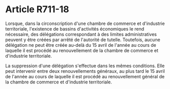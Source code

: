# Article R711-18

<p>Lorsque, dans la circonscription d'une      chambre de commerce et d'industrie territoriale, l'existence de bassins d'activités économiques le rend nécessaire, des délégations correspondant à des limites administratives peuvent y être créées par arrêté de l'autorité de tutelle. Toutefois, aucune délégation ne peut être créée au-delà du 15 avril de l'année au cours de laquelle il est procédé au renouvellement de la      chambre de commerce et d'industrie territoriale.</p><p>La  suppression d'une délégation s'effectue dans les mêmes conditions. Elle  peut intervenir entre deux renouvellements généraux, au plus tard le 15  avril de l'année au cours de laquelle il est procédé au renouvellement  général de la chambre de commerce et d'industrie territoriale. </p>